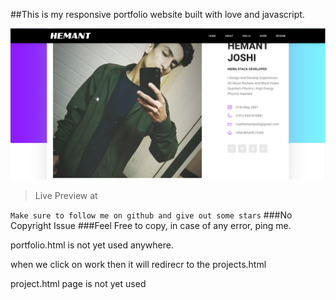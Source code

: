 ##This is my responsive portfolio website built with love and javascript.

![image](./preview.png)

>Live Preview at



`Make sure to follow me on github and give out some stars`
###No Copyright Issue
###Feel Free to copy, in case of any error,  ping me.


portfolio.html is not yet used anywhere.

when we click on work then it will redirecr to the projects.html

project.html page is not yet used
